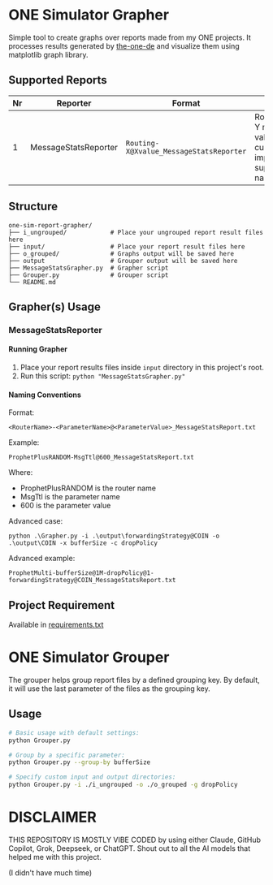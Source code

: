 # ONE Simulator Grapher

Simple tool to create graphs over reports made from my ONE projects.
It processes results generated by [the-one-de](https://github.com/vianneynara/the-one-de) and visualize
them using matplotlib graph library.

## Supported Reports

| Nr | Reporter             | Format                                  | Support                                                                          |
|----|----------------------|-----------------------------------------|----------------------------------------------------------------------------------|
| 1  | MessageStatsReporter | `Routing-X@Xvalue_MessageStatsReporter` | Router names, Y metric, by X values. The current implementation supports naming. |

## Structure

```
one-sim-report-grapher/
├── i_ungrouped/            # Place your ungrouped report result files here
├── input/                  # Place your report result files here
├── o_grouped/              # Graphs output will be saved here
├── output                  # Grouper output will be saved here
├── MessageStatsGrapher.py  # Grapher script
├── Grouper.py              # Grouper script
└── README.md
```

## Grapher(s) Usage

### MessageStatsReporter

#### Running  Grapher

1. Place your report results files inside `input` directory in this project's root.
2. Run this script: `python "MessageStatsGrapher.py"`

#### Naming Conventions

Format: 
```
<RouterName>-<ParameterName>@<ParameterValue>_MessageStatsReport.txt
```

Example: 
```
ProphetPlusRANDOM-MsgTtl@600_MessageStatsReport.txt
```

Where:
- ProphetPlusRANDOM is the router name
- MsgTtl is the parameter name 
- 600 is the parameter value

Advanced case:
```
python .\Grapher.py -i .\output\forwardingStrategy@COIN -o .\output\COIN -x bufferSize -c dropPolicy
 ```

Advanced example:
```
ProphetMulti-bufferSize@1M-dropPolicy@1-forwardingStrategy@COIN_MessageStatsReport.txt
```

## Project Requirement

Available in [requirements.txt](requirements.txt)

# ONE Simulator Grouper

The grouper helps group report files by a defined grouping key. 
By default, it will use the last parameter of the files as the grouping key.

## Usage

```bash
# Basic usage with default settings:
python Grouper.py

# Group by a specific parameter:
python Grouper.py --group-by bufferSize

# Specify custom input and output directories:
python Grouper.py -i ./i_ungrouped -o ./o_grouped -g dropPolicy
```

# DISCLAIMER

THIS REPOSITORY IS MOSTLY VIBE CODED by using either Claude, GitHub Copilot, Grok, Deepseek, or ChatGPT. 
Shout out to all the AI models that helped me with this project.

(I didn't have much time)